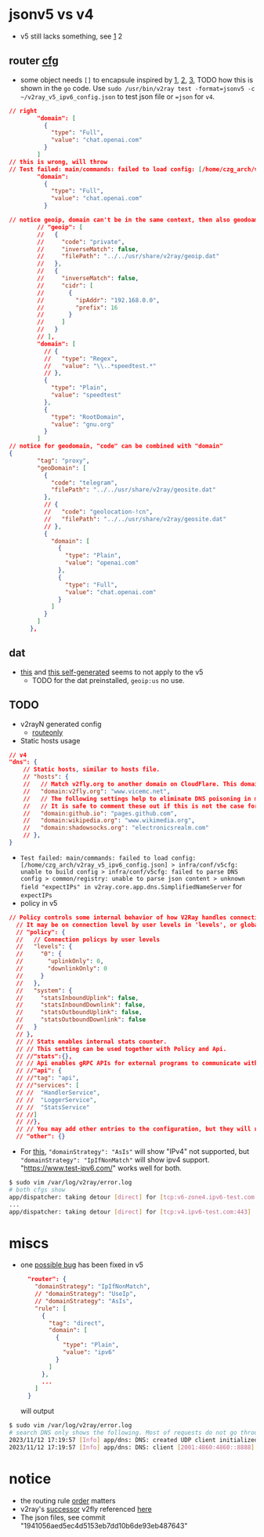 # jsonv5 vs v4
- v5 still lacks something, see [1](https://github.com/v2fly/v2ray-core/issues/2448#issuecomment-1567374558) 2
## router [cfg](https://www.v2fly.org/v5/config/router.html)
- some object needs `[]` to encapsule inspired by [1](https://github.com/v2fly/v2ray-core/issues/2478#issue-1684467240), [2](https://www.v2fly.org/v5/config/dns.html#nameserverobject), [3](https://github.com/v2fly/v2ray-core/issues/2512#issue-1708855132), TODO how this is shown in the `go` code.
  Use `sudo /usr/bin/v2ray test -format=jsonv5 -c ~/v2ray_v5_ipv6_config.json` to test json file or `=json` for `v4`.
```json
// right
        "domain": [
          {
            "type": "Full",
            "value": "chat.openai.com"
          }
        ]
// this is wrong, will throw 
// Test failed: main/commands: failed to load config: [/home/czg_arch/v2ray_v5_ipv6_config.json] > infra/conf/v5cfg: unable to build config > infra/conf/v5cfg: failed to parse Router config > common/registry: unable to parse json content > json: cannot unmarshal object into Go value of type []json.RawMessage
        "domain":
          {
            "type": "Full",
            "value": "chat.openai.com"
          }

// notice geoip, domain can't be in the same context, then also geodoamin because geodomain can contain domain
        // "geoip": [
        //   {
        //     "code": "private",
        //     "inverseMatch": false,
        //     "filePath": "../../usr/share/v2ray/geoip.dat"
        //   },
        //   {
        //     "inverseMatch": false,
        //     "cidr": [
        //       {
        //         "ipAddr": "192.168.0.0",
        //         "prefix": 16
        //       }
        //     ]
        //   }
        // ],
        "domain": [
          // {
          //   "type": "Regex",
          //   "value": "\\..*speedtest.*"
          // },
          {
            "type": "Plain",
            "value": "speedtest"
          },
          {
            "type": "RootDomain",
            "value": "gnu.org"
          }
        ]
// notice for geodomain, "code" can be combined with "domain"
{
        "tag": "proxy",
        "geoDomain": [
          {
            "code": "telegram",
            "filePath": "../../usr/share/v2ray/geosite.dat"
          },
          // {
          //   "code": "geolocation-!cn",
          //   "filePath": "../../usr/share/v2ray/geosite.dat"
          // },
          {
            "domain": [
              {
                "type": "Plain",
                "value": "openai.com"
              },
              {
                "type": "Full",
                "value": "chat.openai.com"
              }
            ]
          }
        ]
      },
```
## dat
- [this](https://github.com/Loyalsoldier/geoip) and [this self-generated](https://github.com/v2fly/domain-list-community#generate-dlcdat-manually) seems to not apply to the v5
  - TODO for the dat preinstalled, `geoip:us` no use.
## TODO
- v2rayN generated config
  - [routeonly](https://github.com/XTLS/Xray-core/issues/1565)
- Static hosts usage
```json
// v4
"dns": {
    // Static hosts, similar to hosts file.
    // "hosts": {
    //   // Match v2fly.org to another domain on CloudFlare. This domain will be used when querying IPs for v2fly.org.
    //   "domain:v2fly.org": "www.vicemc.net",
    //   // The following settings help to eliminate DNS poisoning in mainland China.
    //   // It is safe to comment these out if this is not the case for you.
    //   "domain:github.io": "pages.github.com",
    //   "domain:wikipedia.org": "www.wikimedia.org",
    //   "domain:shadowsocks.org": "electronicsrealm.com"
    // },
}
```
- `Test failed: main/commands: failed to load config: [/home/czg_arch/v2ray_v5_ipv6_config.json] > infra/conf/v5cfg: unable to build config > infra/conf/v5cfg: failed to parse DNS config > common/registry: unable to parse json content > unknown field "expectIPs" in v2ray.core.app.dns.SimplifiedNameServer` for `expectIPs`
- policy in v5
```json
// Policy controls some internal behavior of how V2Ray handles connections.
  // It may be on connection level by user levels in 'levels', or global settings in 'system.'
  // "policy": {
  //   // Connection policys by user levels
  //   "levels": {
  //     "0": {
  //       "uplinkOnly": 0,
  //       "downlinkOnly": 0
  //     }
  //   },
  //   "system": {
  //     "statsInboundUplink": false,
  //     "statsInboundDownlink": false,
  //     "statsOutboundUplink": false,
  //     "statsOutboundDownlink": false
  //   }
  // },
  // // Stats enables internal stats counter.
  // // This setting can be used together with Policy and Api. 
  // //"stats":{},
  // // Api enables gRPC APIs for external programs to communicate with V2Ray instance.
  // //"api": {
  // //"tag": "api",
  // //"services": [
  // //  "HandlerService",
  // //  "LoggerService",
  // //  "StatsService"
  // //]
  // //},
  // // You may add other entries to the configuration, but they will not be recognized by V2Ray.
  // "other": {}
```
- For [this](https://ipv6-test.com/), `"domainStrategy": "AsIs"` will show "IPv4" not supported, but `"domainStrategy": "IpIfNonMatch"` will show ipv4 support.
  "https://www.test-ipv6.com/" works well for both.
```bash
$ sudo vim /var/log/v2ray/error.log
# both cfgs show
app/dispatcher: taking detour [direct] for [tcp:v6-zone4.ipv6-test.com:443]
...
app/dispatcher: taking detour [direct] for [tcp:v4.ipv6-test.com:443]
```
# miscs
- one [possible bug](https://github.com/v2fly/v2ray-core/discussions/2755) has been fixed in v5
  ```json
    "router": {
      "domainStrategy": "IpIfNonMatch",
      // "domainStrategy": "UseIp",
      // "domainStrategy": "AsIs",
      "rule": [
        {
          "tag": "direct",
          "domain": [
            {
              "type": "Plain",
              "value": "ipv6"
            }
          ]
        },
        ...
      ]
    }
  ```
    will output
```bash
$ sudo vim /var/log/v2ray/error.log
# search DNS only shows the following. Most of requests do not go through DNS and just use the domain to match the rules
2023/11/12 17:19:57 [Info] app/dns: DNS: created UDP client initialized for [2001:4860:4860::8888]:53
2023/11/12 17:19:57 [Info] app/dns: DNS: client [2001:4860:4860::8888] uses clientIP 5.6.7.8 
```
# notice
- the routing rule [order](https://github.com/Loyalsoldier/v2ray-rules-dat#geositedat-1) matters
- v2ray's [successor](https://github.com/v2ray/v2ray-core#readme) v2fly referenced [here](https://github.com/v2fly/v2ray-core/discussions/2736#discussioncomment-7467158)
- The json files, see commit "1941056aed5ec4d5153eb7dd10b6de93eb487643"